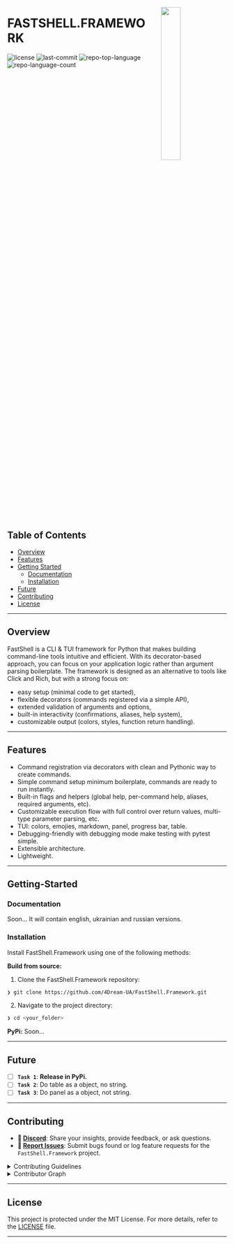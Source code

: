 <div align="left" style="position: relative;">
<img src="https://i.postimg.cc/L5fw0vJq/Chat-GPT-Image-20-2025-12-35-06-removebg-preview.png" align="right" width="30%" style="margin: -20px 0 0 20px;">
<h1>FASTSHELL.FRAMEWORK</h1>

<p align="left">
	<img src="https://img.shields.io/github/license/4Dream-UA/FastShell.Framework?style=default&logo=opensourceinitiative&logoColor=white&color=0080ff" alt="license">
	<img src="https://img.shields.io/github/last-commit/4Dream-UA/FastShell.Framework?style=default&logo=git&logoColor=white&color=0080ff" alt="last-commit">
	<img src="https://img.shields.io/github/languages/top/4Dream-UA/FastShell.Framework?style=default&color=0080ff" alt="repo-top-language">
	<img src="https://img.shields.io/github/languages/count/4Dream-UA/FastShell.Framework?style=default&color=0080ff" alt="repo-language-count">
</p>
<p align="left"><!-- default option, no dependency badges. -->
</p>
<p align="left">
	<!-- default option, no dependency badges. -->
</p>
</div>
<br clear="right">

##  Table of Contents

- [ Overview](#overview)
- [ Features](#features)
- [ Getting Started](#getting-started)
  - [ Documentation](#documentation)
  - [ Installation](#installation)
- [ Future](#future)
- [ Contributing](#contributing)
- [ License](#license)

---

## Overview

FastShell is a CLI & TUI framework for Python that makes building command-line tools intuitive and efficient. With its decorator-based approach, you can focus on your application logic rather than argument parsing boilerplate.
The framework is designed as an alternative to tools like Click and Rich, but with a strong focus on:
- easy setup (minimal code to get started),
- flexible decorators (commands registered via a simple API),
- extended validation of arguments and options,
- built-in interactivity (confirmations, aliases, help system),
- customizable output (colors, styles, function return handling).


---

## Features
- Command registration via decorators with clean and Pythonic way to create commands.
- Simple command setup minimum boilerplate, commands are ready to run instantly.
- Built-in flags and helpers (global help, per-command help, aliases, required arguments, etc).
- Customizable execution flow with full control over return values, multi-type parameter parsing, etc.
- TUI: colors, emojies, markdown, panel, progress bar, table.
- Debugging-friendly with debugging mode make testing with pytest simple.
- Extensible architecture.
- Lightweight.


---
## Getting-Started

### Documentation

Soon... It will contain english, ukrainian and russian versions.


###  Installation

Install FastShell.Framework using one of the following methods:

**Build from source:**

1. Clone the FastShell.Framework repository:
```sh
❯ git clone https://github.com/4Dream-UA/FastShell.Framework.git
```

2. Navigate to the project directory:
```sh
❯ cd <your_folder>
```

**PyPi:**
Soon... 


---
##  Future

- [ ] **`Task 1`**: <strong>Release in PyPi.</strong>
- [ ] **`Task 2`**: Do table as a object, no string.
- [ ] **`Task 3`**: Do panel as a object, not string.

---

## Contributing

- **💬 [Discord](https://discord.com/users/970993563460587560)**: Share your insights, provide feedback, or ask questions.
- **🐛 [Report Issues](https://github.com/4Dream-UA/FastShell.Framework/issues)**: Submit bugs found or log feature requests for the `FastShell.Framework` project.

<details closed>
<summary>Contributing Guidelines</summary>

1. **Fork the Repository**: Start by forking the project repository to your github account.
2. **Clone Locally**: Clone the forked repository to your local machine using a git client.
   ```sh
   git clone https://github.com/4Dream-UA/FastShell.Framework.git
   ```
3. **Create a New Branch**: Always work on a new branch, giving it a descriptive name.
   ```sh
   git checkout -b new-feature-x
   ```
4. **Make Your Changes**: Develop and test your changes locally.
5. **Commit Your Changes**: Commit with a clear message describing your updates.
   ```sh
   git commit -m 'Implemented new feature x.'
   ```
6. **Push to github**: Push the changes to your forked repository.
   ```sh
   git push origin new-feature-x
   ```
7. **Submit a Pull Request**: Create a PR against the original project repository. Clearly describe the changes and their motivations.
8. **Review**: Once your PR is reviewed and approved, it will be merged into the main branch. Congratulations on your contribution!
</details>

<details closed>
<summary>Contributor Graph</summary>
<br>
<p align="left">
   <a href="https://github.com{/4Dream-UA/FastShell.Framework/}graphs/contributors">
      <img src="https://contrib.rocks/image?repo=4Dream-UA/FastShell.Framework">
   </a>
</p>
</details>

---

## License

This project is protected under the MIT License. For more details, refer to the [LICENSE](https://github.com/4Dream-UA/FastShell.Framework/blob/main/LICENSE) file.

---

